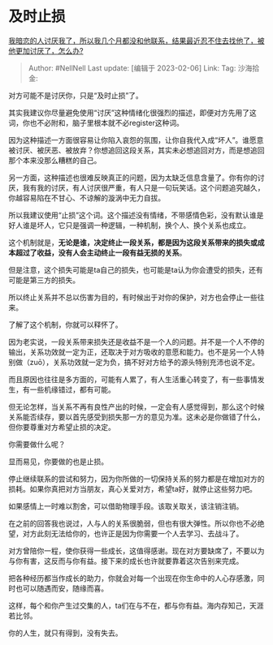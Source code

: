 # 及时止损
[我暗恋的人讨厌我了，所以我几个月都没和他联系，结果最近忍不住去找他了，被他更加讨厌了，怎么办?](https://www.zhihu.com/question/582129066/answer/2879180220)

> Author: #NellNell
> Last update: [编辑于 2023-02-06]
> Link:
> Tag:
> 沙海拾金:

对方可能不是讨厌你，只是“及时止损”了。

其实我建议你尽量避免使用“讨厌”这种情绪化很强烈的描述，即便对方先用了这词，你也不必附和，脑子里根本就不必register这种词。

因为这种描述一方面很容易让你陷入哀怨的氛围，让你自我代入成“坏人”。谁愿意被讨厌、被厌恶、被放弃？你想追回这段关系，其实未必想追回对方，而是想追回那个本来没那么糟糕的自己。

另一方面，这种描述也很难反映真正的问题，因为太缺乏信息含量了。你有你的讨厌，我有我的讨厌，有人讨厌很严重，有人只是一句玩笑话。这个问题追究越久，你越容易陷在不甘心、不谅解的漩涡中无力自拔。

所以我建议使用“止损”这个词。这个描述没有情绪，不带感情色彩，没有默认谁是好人谁是坏人，它只是强调一种逻辑，一种机制，换个人、换个关系也成立。

这个机制就是，**无论是谁，决定终止一段关系，都是因为这段关系带来的损失或成本超过了收益，没有人会主动终止一段有益无损的关系**。

但是注意，这个损失可能是ta自己的损失，也可能是ta认为你会遭受的损失，还有可能是第三方的损失。

所以终止关系并不总以伤害为目的，有时候出于对你的保护，对方也会停止一些往来。

了解了这个机制，你就可以释怀了。

因为老实说，一段关系带来损失还是收益不是一个人的问题。并不是一个人不停的输出，关系功效就一定为正，还取决于对方吸收的意愿和能力。也不是另一个人特别做（zuō），关系功效就一定为负，搞不好对方给予的源头特别充沛也说不定。

而且原因也往往是多方面的，可能有人累了，有人生活重心转变了，有一些事情发生，有一些机缘错过，都有可能。

但无论怎样，当关系不再有良性产出的时候，一定会有人感觉得到，那么这个时候关系能否续存，要以首先感受到损失那一方的意见为准。这未必是你做错了什么，但你要尊重对方希望止损的决定。

你需要做什么呢？

显而易见，你要做的也是止损。

停止继续联系的尝试和努力，因为你所做的一切保持关系的努力都是在增加对方的损耗。如果你真把对方当朋友，真心关爱对方，希望ta好，就停止这些努力吧。

如果感情上一时难以割舍，可以借助物理手段。该取关取关，该注销注销。

在之前的回答我也说过，人与人的关系很脆弱，但也有很大弹性。所以你也不必绝望，对方此刻无法给你的，也许正是因为你需要一个人去学习、去战斗了。

对方曾陪你一程，使你获得一些成长，这值得感谢。现在对方要缺席了，不要以为与你有害，这反而与你有益。接下来的成长也许就要靠着这次告别来完成。

把各种经历都当作成长的助力，你就会对每一个出现在你生命中的人心存感激，同时也可以随遇而安，随缘而喜。

这样，每个和你产生过交集的人，ta们在与不在，都与你有益。海内存知己，天涯若比邻。

你的人生，就只有得到，没有失去。
